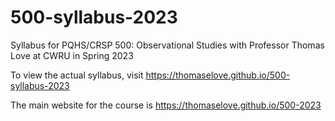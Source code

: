 # 500-syllabus-2023

Syllabus for PQHS/CRSP 500: Observational Studies with Professor Thomas Love at CWRU in Spring 2023

To view the actual syllabus, visit https://thomaselove.github.io/500-syllabus-2023

The main website for the course is https://thomaselove.github.io/500-2023
